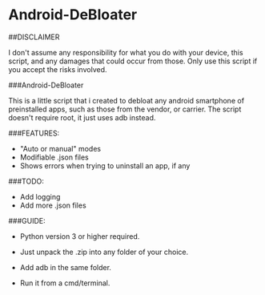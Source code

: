 # Android-DeBloater

##DISCLAIMER

I don't assume any responsibility for what you do with your device, this script, and any damages that could occur from those.
Only use this script if you accept the risks involved.

###Android-DeBloater

This is a little script that i created to debloat any android smartphone of preinstalled apps, such as those from the vendor, or carrier.
The script doesn't require root, it just uses adb instead.

###FEATURES:
- "Auto or manual" modes
- Modifiable .json files
- Shows errors when trying to uninstall an app, if any

###TODO:
- Add logging
- Add more .json files

###GUIDE:

- Python version 3 or higher required. 

- Just unpack the .zip into any folder of your choice.
- Add adb in the same folder.
- Run it from a cmd/terminal.

